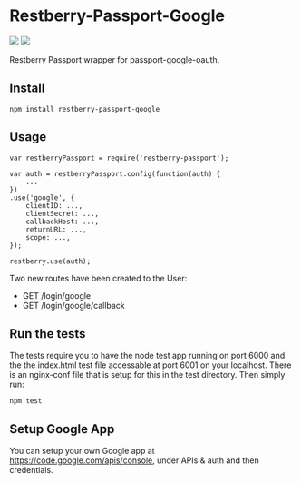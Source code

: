 Restberry-Passport-Google
=========================

[![](https://img.shields.io/npm/v/restberry-passport-google.svg)](https://www.npmjs.com/package/restberry-passport-google) [![](https://img.shields.io/npm/dm/restberry-passport-google.svg)](https://www.npmjs.com/package/restberry-passport-google)

Restberry Passport wrapper for passport-google-oauth.

## Install

```
npm install restberry-passport-google
```

## Usage

```
var restberryPassport = require('restberry-passport');

var auth = restberryPassport.config(function(auth) {
    ...
})
.use('google', {
    clientID: ...,
    clientSecret: ...,
    callbackHost: ...,
    returnURL: ...,
    scope: ...,
});

restberry.use(auth);
```

Two new routes have been created to the User:
- GET /login/google
- GET /login/google/callback

## Run the tests

The tests require you to have the node test app running on port 6000 and
the the index.html test file accessable at port 6001 on your localhost.
There is an nginx-conf file that is setup for this in the test directory.
Then simply run:

```
npm test
```

## Setup Google App

You can setup your own Google app at https://code.google.com/apis/console, under
APIs & auth and then credentials.
